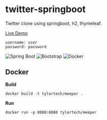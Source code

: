 # twitter-springboot
Twitter clone using springboot, h2, thymeleaf.

[Live Demo](https://meeper.tylor.tech/)

```
username: user
password: password
```

![Spring Boot](https://img.shields.io/badge/Spring_Boot-F2F4F9?style=for-the-badge&logo=spring-boot)
![Bootstrap](https://img.shields.io/badge/Bootstrap-563D7C?style=for-the-badge&logo=bootstrap&logoColor=white)
![Docker](https://img.shields.io/badge/Docker-2CA5E0?style=for-the-badge&logo=docker&logoColor=white)

## Docker
**Build**
```
docker build -t tylortech/meeper .
```
**Run**
```
docker run -p 8080:8080 tylortech/meeper
```